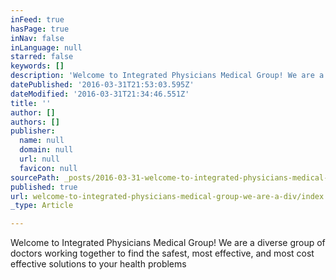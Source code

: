 ```yaml
---
inFeed: true
hasPage: true
inNav: false
inLanguage: null
starred: false
keywords: []
description: 'Welcome to Integrated Physicians Medical Group! We are a diverse group of doctors working together to find the safest, most effective, and most cost effective solutions to your health problems'
datePublished: '2016-03-31T21:53:03.595Z'
dateModified: '2016-03-31T21:34:46.551Z'
title: ''
author: []
authors: []
publisher:
  name: null
  domain: null
  url: null
  favicon: null
sourcePath: _posts/2016-03-31-welcome-to-integrated-physicians-medical-group-we-are-a-div.md
published: true
url: welcome-to-integrated-physicians-medical-group-we-are-a-div/index.html
_type: Article

---
```

Welcome to Integrated Physicians Medical Group! We are a diverse group of doctors working together to find the safest, most effective, and most cost effective solutions to your health problems